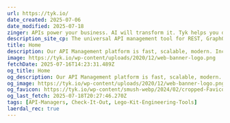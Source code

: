 ```yaml
---
url: https://tyk.io/
date_created: 2025-07-06
date_modified: 2025-07-18
zinger: APIs power your business. AI will transform it. Tyk helps you do both.
description_site_cp: The universal API management tool for REST, GraphQL, gRPC and async APIs
title: Home
description: Our API Management platform is fast, scalable, modern. Including an open source API Gateway, Analytics, Dev Portal and Dashboard.
image: https://tyk.io/wp-content/uploads/2020/12/web-banner-logo.png
fetchDate: 2025-07-16T14:23:31.489Z
og_title: Home
og_description: Our API Management platform is fast, scalable, modern. Including an open source API Gateway, Analytics, Dev Portal and Dashboard.
og_image: https://tyk.io/wp-content/uploads/2020/12/web-banner-logo.png
og_favicon: https://tyk.io/wp-content/smush-webp/2024/02/cropped-Favicon-purple-192x192.png.webp
og_last_fetch: 2025-07-18T20:27:46.270Z
tags: [API-Managers, Check-It-Out, Lego-Kit-Engineering-Tools]
laerdal_rec: true
---
```

